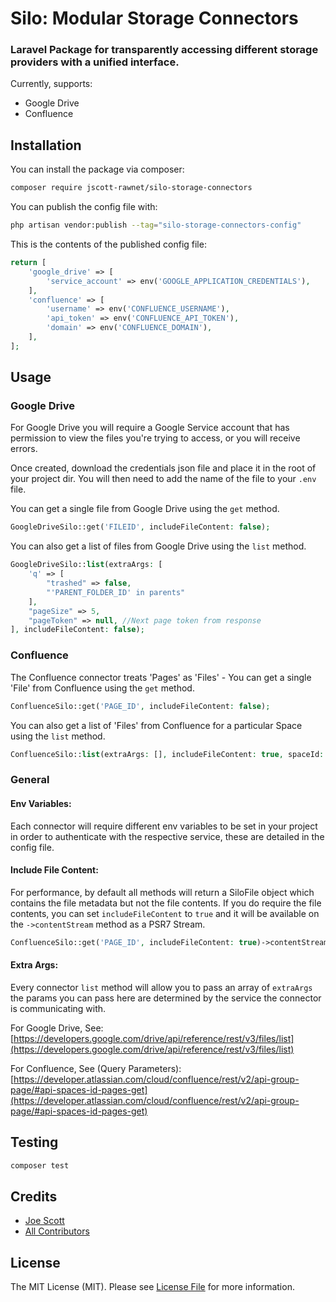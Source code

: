# Silo: Modular Storage Connectors

### Laravel Package for transparently accessing different storage providers with a unified interface.

Currently, supports:

- Google Drive
- Confluence

## Installation

You can install the package via composer:

```bash
composer require jscott-rawnet/silo-storage-connectors
```

You can publish the config file with:

```bash
php artisan vendor:publish --tag="silo-storage-connectors-config"
```

This is the contents of the published config file:

```php
return [
    'google_drive' => [
        'service_account' => env('GOOGLE_APPLICATION_CREDENTIALS'),
    ],
    'confluence' => [
        'username' => env('CONFLUENCE_USERNAME'),
        'api_token' => env('CONFLUENCE_API_TOKEN'),
        'domain' => env('CONFLUENCE_DOMAIN'),
    ],
];
```

## Usage

### Google Drive

For Google Drive you will require a Google Service account that has permission to view the files you're trying to access, or you will receive errors.

Once created, download the credentials json file and place it in the root of your project dir. You will then need to add the name of the file to your `.env` file.

You can get a single file from Google Drive using the `get` method.

```php 
GoogleDriveSilo::get('FILEID', includeFileContent: false);
```

You can also get a list of files from Google Drive using the `list` method.

```php
GoogleDriveSilo::list(extraArgs: [
    'q' => [
        "trashed" => false, 
        "'PARENT_FOLDER_ID' in parents"
    ], 
    "pageSize" => 5, 
    "pageToken" => null, //Next page token from response
], includeFileContent: false);
```

### Confluence
The Confluence connector treats 'Pages' as 'Files' - You can get a single 'File' from Confluence using the `get` method.

```php
ConfluenceSilo::get('PAGE_ID', includeFileContent: false);
```

You can also get a list of 'Files' from Confluence for a particular Space using the `list` method.

```php
ConfluenceSilo::list(extraArgs: [], includeFileContent: true, spaceId: 'SPACE_ID');
```

### General

#### Env Variables:
Each connector will require different env variables to be set in your project in order to authenticate with the respective service, these are detailed in the config file.

#### Include File Content:
For performance, by default all methods will return a SiloFile object which contains the file metadata but not the file contents. If you do require the file contents, you can set `includeFileContent` to `true` and it will be available on the `->contentStream` method as a PSR7 Stream.

```php
ConfluenceSilo::get('PAGE_ID', includeFileContent: true)->contentStream();
```

#### Extra Args:
Every connector `list` method will allow you to pass an array of `extraArgs` the params you can pass here are determined by the service the connector is communicating with.

For Google Drive, See:
[https://developers.google.com/drive/api/reference/rest/v3/files/list](https://developers.google.com/drive/api/reference/rest/v3/files/list)

For Confluence, See (Query Parameters): [https://developer.atlassian.com/cloud/confluence/rest/v2/api-group-page/#api-spaces-id-pages-get](https://developer.atlassian.com/cloud/confluence/rest/v2/api-group-page/#api-spaces-id-pages-get)

## Testing

```bash
composer test
```

## Credits

- [Joe Scott](https://github.com/jscott-rawnet)
- [All Contributors](../../contributors)

## License

The MIT License (MIT). Please see [License File](LICENSE.md) for more information.
